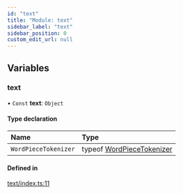 ```yaml
---
id: "text"
title: "Module: text"
sidebar_label: "text"
sidebar_position: 0
custom_edit_url: null
---
```


## Variables

### text

• `Const` **text**: `Object`

#### Type declaration

| Name | Type |
| :------ | :------ |
| `WordPieceTokenizer` | typeof [WordPieceTokenizer](../classes/text_wordpiecetokenizer.wordpiecetokenizer.md) |

#### Defined in

[text/index.ts:11](https://github.com/facebookresearch/playtorch/blob/1ab511e/react-native-pytorch-core/src/text/index.ts#L11)
